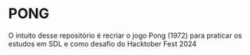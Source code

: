 # PONG

O intuito desse repositório é recriar o jogo Pong (1972) para praticar os estudos em SDL e como desafio do Hacktober Fest 2024